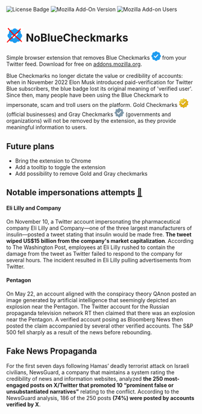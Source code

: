 ![License Badge](https://img.shields.io/github/license/mauro-farina/NoBlueCheckmarks?style=for-the-badge)
![Mozilla Add-On Version](https://img.shields.io/amo/v/nobluecheckmarks?style=for-the-badge)
![Mozilla Add-on Users](https://img.shields.io/amo/users/nobluecheckmarks)

# <img src="./assets/NoBlueCheckmarks.png" alt="Blue Checkmark" width="45" height="auto" style="vertical-align:bottom" /> NoBlueCheckmarks

Simple browser extension that removes Blue Checkmarks <img src="./assets/blue-checkmark.png" alt="Blue Checkmark" width="25" height="auto" style="vertical-align:bottom" /> from your Twitter feed. Download for free on [addons.mozilla.org](https://addons.mozilla.org/it/firefox/addon/nobluecheckmarks/).

Blue Checkmarks no longer dictate the value or credibility of accounts: when in November 2022 Elon Musk introduced paid-verification for Twitter Blue subscribers, the blue badge lost its original meaning of 'verified user'. Since then, many people have been using the Blue Checkmark to impersonate, scam and troll users on the platform.
Gold Checkmarks <img src="./assets/gold-checkmark.png" alt="Gold Checkmark" width="25" height="auto" style="vertical-align:bottom" /> (official businesses) and Gray Checkmarks <img src="./assets/gray-checkmark.png" alt="Gray Checkmark" width="25" height="auto" style="vertical-align:bottom" /> (governments and organizations) will not be removed by the extension, as they provide meaningful information to users.

## Future plans

- Bring the extension to Chrome
- Add a tooltip to toggle the extension
- Add possibility to remove Gold and Gray checkmarks

## Notable impersonations attempts [&#128279;](https://en.wikipedia.org/wiki/Twitter_Blue_verification_controversy#Impersonation_attempts)

#### Eli Lilly and Company

On November 10, a Twitter account impersonating the pharmaceutical company Eli Lilly and Company—one of the three largest manufacturers of insulin—posted a tweet stating that insulin would be made free. **The tweet wiped US$15 billion from the company's market capitalization**. According to The Washington Post, employees at Eli Lilly rushed to contain the damage from the tweet as Twitter failed to respond to the company for several hours. The incident resulted in Eli Lilly pulling advertisements from Twitter.

#### Pentagon

On May 22, an account aligned with the conspiracy theory QAnon posted an image generated by artificial intelligence that seemingly depicted an explosion near the Pentagon. The Twitter account for the Russian propaganda television network RT then claimed that there was an explosion near the Pentagon. A verified account posing as Bloomberg News then posted the claim accompanied by several other verified accounts. The S&P 500 fell sharply as a result of the news before rebounding.

## Fake News Propaganda

For the first seven days following Hamas’ deadly terrorist attack on Israeli civilians, NewsGuard, a company that maintains a system rating the credibility of news and information websites, analyzed **the 250 most-engaged posts on X/Twitter that promoted 10 “prominent false or unsubstantiated narratives”** relating to the conflict. According to the NewsGuard analysis, 186 of the 250 posts **(74%) were posted by accounts verified by X**.